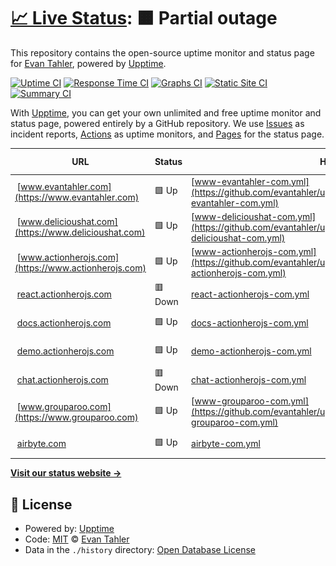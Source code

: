 # [📈 Live Status](https://status.evantahler.com): <!--live status--> **🟧 Partial outage**

This repository contains the open-source uptime monitor and status page for [Evan Tahler](www.evantahler.com), powered by [Upptime](https://github.com/upptime/upptime).

[![Uptime CI](https://github.com/koj-co/upptime/workflows/Uptime%20CI/badge.svg)](https://github.com/koj-co/upptime/actions?query=workflow%3A%22Uptime+CI%22)
[![Response Time CI](https://github.com/koj-co/upptime/workflows/Response%20Time%20CI/badge.svg)](https://github.com/koj-co/upptime/actions?query=workflow%3A%22Response+Time+CI%22)
[![Graphs CI](https://github.com/koj-co/upptime/workflows/Graphs%20CI/badge.svg)](https://github.com/koj-co/upptime/actions?query=workflow%3A%22Graphs+CI%22)
[![Static Site CI](https://github.com/koj-co/upptime/workflows/Static%20Site%20CI/badge.svg)](https://github.com/koj-co/upptime/actions?query=workflow%3A%22Static+Site+CI%22)
[![Summary CI](https://github.com/koj-co/upptime/workflows/Summary%20CI/badge.svg)](https://github.com/koj-co/upptime/actions?query=workflow%3A%22Summary+CI%22)

With [Upptime](https://upptime.js.org), you can get your own unlimited and free uptime monitor and status page, powered entirely by a GitHub repository. We use [Issues](https://github.com/evantahler/upptime/issues) as incident reports, [Actions](https://github.com/evantahler/upptime/actions) as uptime monitors, and [Pages](https://status.evantahler.com) for the status page.

<!--start: status pages-->
<!-- This summary is generated by Upptime (https://github.com/upptime/upptime) -->
<!-- Do not edit this manually, your changes will be overwritten -->
<!-- prettier-ignore -->
| URL | Status | History | Response Time | Uptime |
| --- | ------ | ------- | ------------- | ------ |
| <img alt="" src="https://www.evantahler.com/static/icons/android-icon-192x192.png" height="13"> [www.evantahler.com](https://www.evantahler.com) | 🟩 Up | [www-evantahler-com.yml](https://github.com/evantahler/upptime/commits/HEAD/history/www-evantahler-com.yml) | <details><summary><img alt="Response time graph" src="./graphs/www-evantahler-com/response-time-week.png" height="20"> 101ms</summary><br><a href="https://status.evantahler.com/history/www-evantahler-com"><img alt="Response time 172" src="https://img.shields.io/endpoint?url=https%3A%2F%2Fraw.githubusercontent.com%2Fevantahler%2Fupptime%2FHEAD%2Fapi%2Fwww-evantahler-com%2Fresponse-time.json"></a><br><a href="https://status.evantahler.com/history/www-evantahler-com"><img alt="24-hour response time 55" src="https://img.shields.io/endpoint?url=https%3A%2F%2Fraw.githubusercontent.com%2Fevantahler%2Fupptime%2FHEAD%2Fapi%2Fwww-evantahler-com%2Fresponse-time-day.json"></a><br><a href="https://status.evantahler.com/history/www-evantahler-com"><img alt="7-day response time 101" src="https://img.shields.io/endpoint?url=https%3A%2F%2Fraw.githubusercontent.com%2Fevantahler%2Fupptime%2FHEAD%2Fapi%2Fwww-evantahler-com%2Fresponse-time-week.json"></a><br><a href="https://status.evantahler.com/history/www-evantahler-com"><img alt="30-day response time 126" src="https://img.shields.io/endpoint?url=https%3A%2F%2Fraw.githubusercontent.com%2Fevantahler%2Fupptime%2FHEAD%2Fapi%2Fwww-evantahler-com%2Fresponse-time-month.json"></a><br><a href="https://status.evantahler.com/history/www-evantahler-com"><img alt="1-year response time 182" src="https://img.shields.io/endpoint?url=https%3A%2F%2Fraw.githubusercontent.com%2Fevantahler%2Fupptime%2FHEAD%2Fapi%2Fwww-evantahler-com%2Fresponse-time-year.json"></a></details> | <details><summary><a href="https://status.evantahler.com/history/www-evantahler-com">100.00%</a></summary><a href="https://status.evantahler.com/history/www-evantahler-com"><img alt="All-time uptime 100.00%" src="https://img.shields.io/endpoint?url=https%3A%2F%2Fraw.githubusercontent.com%2Fevantahler%2Fupptime%2FHEAD%2Fapi%2Fwww-evantahler-com%2Fuptime.json"></a><br><a href="https://status.evantahler.com/history/www-evantahler-com"><img alt="24-hour uptime 100.00%" src="https://img.shields.io/endpoint?url=https%3A%2F%2Fraw.githubusercontent.com%2Fevantahler%2Fupptime%2FHEAD%2Fapi%2Fwww-evantahler-com%2Fuptime-day.json"></a><br><a href="https://status.evantahler.com/history/www-evantahler-com"><img alt="7-day uptime 100.00%" src="https://img.shields.io/endpoint?url=https%3A%2F%2Fraw.githubusercontent.com%2Fevantahler%2Fupptime%2FHEAD%2Fapi%2Fwww-evantahler-com%2Fuptime-week.json"></a><br><a href="https://status.evantahler.com/history/www-evantahler-com"><img alt="30-day uptime 100.00%" src="https://img.shields.io/endpoint?url=https%3A%2F%2Fraw.githubusercontent.com%2Fevantahler%2Fupptime%2FHEAD%2Fapi%2Fwww-evantahler-com%2Fuptime-month.json"></a><br><a href="https://status.evantahler.com/history/www-evantahler-com"><img alt="1-year uptime 100.00%" src="https://img.shields.io/endpoint?url=https%3A%2F%2Fraw.githubusercontent.com%2Fevantahler%2Fupptime%2FHEAD%2Fapi%2Fwww-evantahler-com%2Fuptime-year.json"></a></details>
| <img alt="" src="https://www.delicioushat.com/static/images/icons/android-icon-192x192.png" height="13"> [www.delicioushat.com](https://www.delicioushat.com) | 🟩 Up | [www-delicioushat-com.yml](https://github.com/evantahler/upptime/commits/HEAD/history/www-delicioushat-com.yml) | <details><summary><img alt="Response time graph" src="./graphs/www-delicioushat-com/response-time-week.png" height="20"> 91ms</summary><br><a href="https://status.evantahler.com/history/www-delicioushat-com"><img alt="Response time 157" src="https://img.shields.io/endpoint?url=https%3A%2F%2Fraw.githubusercontent.com%2Fevantahler%2Fupptime%2FHEAD%2Fapi%2Fwww-delicioushat-com%2Fresponse-time.json"></a><br><a href="https://status.evantahler.com/history/www-delicioushat-com"><img alt="24-hour response time 60" src="https://img.shields.io/endpoint?url=https%3A%2F%2Fraw.githubusercontent.com%2Fevantahler%2Fupptime%2FHEAD%2Fapi%2Fwww-delicioushat-com%2Fresponse-time-day.json"></a><br><a href="https://status.evantahler.com/history/www-delicioushat-com"><img alt="7-day response time 91" src="https://img.shields.io/endpoint?url=https%3A%2F%2Fraw.githubusercontent.com%2Fevantahler%2Fupptime%2FHEAD%2Fapi%2Fwww-delicioushat-com%2Fresponse-time-week.json"></a><br><a href="https://status.evantahler.com/history/www-delicioushat-com"><img alt="30-day response time 118" src="https://img.shields.io/endpoint?url=https%3A%2F%2Fraw.githubusercontent.com%2Fevantahler%2Fupptime%2FHEAD%2Fapi%2Fwww-delicioushat-com%2Fresponse-time-month.json"></a><br><a href="https://status.evantahler.com/history/www-delicioushat-com"><img alt="1-year response time 164" src="https://img.shields.io/endpoint?url=https%3A%2F%2Fraw.githubusercontent.com%2Fevantahler%2Fupptime%2FHEAD%2Fapi%2Fwww-delicioushat-com%2Fresponse-time-year.json"></a></details> | <details><summary><a href="https://status.evantahler.com/history/www-delicioushat-com">100.00%</a></summary><a href="https://status.evantahler.com/history/www-delicioushat-com"><img alt="All-time uptime 99.99%" src="https://img.shields.io/endpoint?url=https%3A%2F%2Fraw.githubusercontent.com%2Fevantahler%2Fupptime%2FHEAD%2Fapi%2Fwww-delicioushat-com%2Fuptime.json"></a><br><a href="https://status.evantahler.com/history/www-delicioushat-com"><img alt="24-hour uptime 100.00%" src="https://img.shields.io/endpoint?url=https%3A%2F%2Fraw.githubusercontent.com%2Fevantahler%2Fupptime%2FHEAD%2Fapi%2Fwww-delicioushat-com%2Fuptime-day.json"></a><br><a href="https://status.evantahler.com/history/www-delicioushat-com"><img alt="7-day uptime 100.00%" src="https://img.shields.io/endpoint?url=https%3A%2F%2Fraw.githubusercontent.com%2Fevantahler%2Fupptime%2FHEAD%2Fapi%2Fwww-delicioushat-com%2Fuptime-week.json"></a><br><a href="https://status.evantahler.com/history/www-delicioushat-com"><img alt="30-day uptime 100.00%" src="https://img.shields.io/endpoint?url=https%3A%2F%2Fraw.githubusercontent.com%2Fevantahler%2Fupptime%2FHEAD%2Fapi%2Fwww-delicioushat-com%2Fuptime-month.json"></a><br><a href="https://status.evantahler.com/history/www-delicioushat-com"><img alt="1-year uptime 100.00%" src="https://img.shields.io/endpoint?url=https%3A%2F%2Fraw.githubusercontent.com%2Fevantahler%2Fupptime%2FHEAD%2Fapi%2Fwww-delicioushat-com%2Fuptime-year.json"></a></details>
| <img alt="" src="https://www.actionherojs.com/static/images/icons/android-icon-192x192.png" height="13"> [www.actionherojs.com](https://www.actionherojs.com) | 🟩 Up | [www-actionherojs-com.yml](https://github.com/evantahler/upptime/commits/HEAD/history/www-actionherojs-com.yml) | <details><summary><img alt="Response time graph" src="./graphs/www-actionherojs-com/response-time-week.png" height="20"> 110ms</summary><br><a href="https://status.evantahler.com/history/www-actionherojs-com"><img alt="Response time 175" src="https://img.shields.io/endpoint?url=https%3A%2F%2Fraw.githubusercontent.com%2Fevantahler%2Fupptime%2FHEAD%2Fapi%2Fwww-actionherojs-com%2Fresponse-time.json"></a><br><a href="https://status.evantahler.com/history/www-actionherojs-com"><img alt="24-hour response time 75" src="https://img.shields.io/endpoint?url=https%3A%2F%2Fraw.githubusercontent.com%2Fevantahler%2Fupptime%2FHEAD%2Fapi%2Fwww-actionherojs-com%2Fresponse-time-day.json"></a><br><a href="https://status.evantahler.com/history/www-actionherojs-com"><img alt="7-day response time 110" src="https://img.shields.io/endpoint?url=https%3A%2F%2Fraw.githubusercontent.com%2Fevantahler%2Fupptime%2FHEAD%2Fapi%2Fwww-actionherojs-com%2Fresponse-time-week.json"></a><br><a href="https://status.evantahler.com/history/www-actionherojs-com"><img alt="30-day response time 163" src="https://img.shields.io/endpoint?url=https%3A%2F%2Fraw.githubusercontent.com%2Fevantahler%2Fupptime%2FHEAD%2Fapi%2Fwww-actionherojs-com%2Fresponse-time-month.json"></a><br><a href="https://status.evantahler.com/history/www-actionherojs-com"><img alt="1-year response time 190" src="https://img.shields.io/endpoint?url=https%3A%2F%2Fraw.githubusercontent.com%2Fevantahler%2Fupptime%2FHEAD%2Fapi%2Fwww-actionherojs-com%2Fresponse-time-year.json"></a></details> | <details><summary><a href="https://status.evantahler.com/history/www-actionherojs-com">100.00%</a></summary><a href="https://status.evantahler.com/history/www-actionherojs-com"><img alt="All-time uptime 99.71%" src="https://img.shields.io/endpoint?url=https%3A%2F%2Fraw.githubusercontent.com%2Fevantahler%2Fupptime%2FHEAD%2Fapi%2Fwww-actionherojs-com%2Fuptime.json"></a><br><a href="https://status.evantahler.com/history/www-actionherojs-com"><img alt="24-hour uptime 100.00%" src="https://img.shields.io/endpoint?url=https%3A%2F%2Fraw.githubusercontent.com%2Fevantahler%2Fupptime%2FHEAD%2Fapi%2Fwww-actionherojs-com%2Fuptime-day.json"></a><br><a href="https://status.evantahler.com/history/www-actionherojs-com"><img alt="7-day uptime 100.00%" src="https://img.shields.io/endpoint?url=https%3A%2F%2Fraw.githubusercontent.com%2Fevantahler%2Fupptime%2FHEAD%2Fapi%2Fwww-actionherojs-com%2Fuptime-week.json"></a><br><a href="https://status.evantahler.com/history/www-actionherojs-com"><img alt="30-day uptime 100.00%" src="https://img.shields.io/endpoint?url=https%3A%2F%2Fraw.githubusercontent.com%2Fevantahler%2Fupptime%2FHEAD%2Fapi%2Fwww-actionherojs-com%2Fuptime-month.json"></a><br><a href="https://status.evantahler.com/history/www-actionherojs-com"><img alt="1-year uptime 100.00%" src="https://img.shields.io/endpoint?url=https%3A%2F%2Fraw.githubusercontent.com%2Fevantahler%2Fupptime%2FHEAD%2Fapi%2Fwww-actionherojs-com%2Fuptime-year.json"></a></details>
| <img alt="" src="https://www.actionherojs.com/static/images/icons/android-icon-192x192.png" height="13"> [react.actionherojs.com](https://react.actionherojs.com) | 🟥 Down | [react-actionherojs-com.yml](https://github.com/evantahler/upptime/commits/HEAD/history/react-actionherojs-com.yml) | <details><summary><img alt="Response time graph" src="./graphs/react-actionherojs-com/response-time-week.png" height="20"> 0ms</summary><br><a href="https://status.evantahler.com/history/react-actionherojs-com"><img alt="Response time 141" src="https://img.shields.io/endpoint?url=https%3A%2F%2Fraw.githubusercontent.com%2Fevantahler%2Fupptime%2FHEAD%2Fapi%2Freact-actionherojs-com%2Fresponse-time.json"></a><br><a href="https://status.evantahler.com/history/react-actionherojs-com"><img alt="24-hour response time 0" src="https://img.shields.io/endpoint?url=https%3A%2F%2Fraw.githubusercontent.com%2Fevantahler%2Fupptime%2FHEAD%2Fapi%2Freact-actionherojs-com%2Fresponse-time-day.json"></a><br><a href="https://status.evantahler.com/history/react-actionherojs-com"><img alt="7-day response time 0" src="https://img.shields.io/endpoint?url=https%3A%2F%2Fraw.githubusercontent.com%2Fevantahler%2Fupptime%2FHEAD%2Fapi%2Freact-actionherojs-com%2Fresponse-time-week.json"></a><br><a href="https://status.evantahler.com/history/react-actionherojs-com"><img alt="30-day response time 0" src="https://img.shields.io/endpoint?url=https%3A%2F%2Fraw.githubusercontent.com%2Fevantahler%2Fupptime%2FHEAD%2Fapi%2Freact-actionherojs-com%2Fresponse-time-month.json"></a><br><a href="https://status.evantahler.com/history/react-actionherojs-com"><img alt="1-year response time 149" src="https://img.shields.io/endpoint?url=https%3A%2F%2Fraw.githubusercontent.com%2Fevantahler%2Fupptime%2FHEAD%2Fapi%2Freact-actionherojs-com%2Fresponse-time-year.json"></a></details> | <details><summary><a href="https://status.evantahler.com/history/react-actionherojs-com">0.00%</a></summary><a href="https://status.evantahler.com/history/react-actionherojs-com"><img alt="All-time uptime 75.07%" src="https://img.shields.io/endpoint?url=https%3A%2F%2Fraw.githubusercontent.com%2Fevantahler%2Fupptime%2FHEAD%2Fapi%2Freact-actionherojs-com%2Fuptime.json"></a><br><a href="https://status.evantahler.com/history/react-actionherojs-com"><img alt="24-hour uptime 0.00%" src="https://img.shields.io/endpoint?url=https%3A%2F%2Fraw.githubusercontent.com%2Fevantahler%2Fupptime%2FHEAD%2Fapi%2Freact-actionherojs-com%2Fuptime-day.json"></a><br><a href="https://status.evantahler.com/history/react-actionherojs-com"><img alt="7-day uptime 0.00%" src="https://img.shields.io/endpoint?url=https%3A%2F%2Fraw.githubusercontent.com%2Fevantahler%2Fupptime%2FHEAD%2Fapi%2Freact-actionherojs-com%2Fuptime-week.json"></a><br><a href="https://status.evantahler.com/history/react-actionherojs-com"><img alt="30-day uptime 1.38%" src="https://img.shields.io/endpoint?url=https%3A%2F%2Fraw.githubusercontent.com%2Fevantahler%2Fupptime%2FHEAD%2Fapi%2Freact-actionherojs-com%2Fuptime-month.json"></a><br><a href="https://status.evantahler.com/history/react-actionherojs-com"><img alt="1-year uptime 36.09%" src="https://img.shields.io/endpoint?url=https%3A%2F%2Fraw.githubusercontent.com%2Fevantahler%2Fupptime%2FHEAD%2Fapi%2Freact-actionherojs-com%2Fuptime-year.json"></a></details>
| <img alt="" src="https://www.actionherojs.com/static/images/icons/android-icon-192x192.png" height="13"> [docs.actionherojs.com](https://docs.actionherojs.com) | 🟩 Up | [docs-actionherojs-com.yml](https://github.com/evantahler/upptime/commits/HEAD/history/docs-actionherojs-com.yml) | <details><summary><img alt="Response time graph" src="./graphs/docs-actionherojs-com/response-time-week.png" height="20"> 108ms</summary><br><a href="https://status.evantahler.com/history/docs-actionherojs-com"><img alt="Response time 260" src="https://img.shields.io/endpoint?url=https%3A%2F%2Fraw.githubusercontent.com%2Fevantahler%2Fupptime%2FHEAD%2Fapi%2Fdocs-actionherojs-com%2Fresponse-time.json"></a><br><a href="https://status.evantahler.com/history/docs-actionherojs-com"><img alt="24-hour response time 86" src="https://img.shields.io/endpoint?url=https%3A%2F%2Fraw.githubusercontent.com%2Fevantahler%2Fupptime%2FHEAD%2Fapi%2Fdocs-actionherojs-com%2Fresponse-time-day.json"></a><br><a href="https://status.evantahler.com/history/docs-actionherojs-com"><img alt="7-day response time 108" src="https://img.shields.io/endpoint?url=https%3A%2F%2Fraw.githubusercontent.com%2Fevantahler%2Fupptime%2FHEAD%2Fapi%2Fdocs-actionherojs-com%2Fresponse-time-week.json"></a><br><a href="https://status.evantahler.com/history/docs-actionherojs-com"><img alt="30-day response time 124" src="https://img.shields.io/endpoint?url=https%3A%2F%2Fraw.githubusercontent.com%2Fevantahler%2Fupptime%2FHEAD%2Fapi%2Fdocs-actionherojs-com%2Fresponse-time-month.json"></a><br><a href="https://status.evantahler.com/history/docs-actionherojs-com"><img alt="1-year response time 248" src="https://img.shields.io/endpoint?url=https%3A%2F%2Fraw.githubusercontent.com%2Fevantahler%2Fupptime%2FHEAD%2Fapi%2Fdocs-actionherojs-com%2Fresponse-time-year.json"></a></details> | <details><summary><a href="https://status.evantahler.com/history/docs-actionherojs-com">100.00%</a></summary><a href="https://status.evantahler.com/history/docs-actionherojs-com"><img alt="All-time uptime 99.98%" src="https://img.shields.io/endpoint?url=https%3A%2F%2Fraw.githubusercontent.com%2Fevantahler%2Fupptime%2FHEAD%2Fapi%2Fdocs-actionherojs-com%2Fuptime.json"></a><br><a href="https://status.evantahler.com/history/docs-actionherojs-com"><img alt="24-hour uptime 100.00%" src="https://img.shields.io/endpoint?url=https%3A%2F%2Fraw.githubusercontent.com%2Fevantahler%2Fupptime%2FHEAD%2Fapi%2Fdocs-actionherojs-com%2Fuptime-day.json"></a><br><a href="https://status.evantahler.com/history/docs-actionherojs-com"><img alt="7-day uptime 100.00%" src="https://img.shields.io/endpoint?url=https%3A%2F%2Fraw.githubusercontent.com%2Fevantahler%2Fupptime%2FHEAD%2Fapi%2Fdocs-actionherojs-com%2Fuptime-week.json"></a><br><a href="https://status.evantahler.com/history/docs-actionherojs-com"><img alt="30-day uptime 100.00%" src="https://img.shields.io/endpoint?url=https%3A%2F%2Fraw.githubusercontent.com%2Fevantahler%2Fupptime%2FHEAD%2Fapi%2Fdocs-actionherojs-com%2Fuptime-month.json"></a><br><a href="https://status.evantahler.com/history/docs-actionherojs-com"><img alt="1-year uptime 99.99%" src="https://img.shields.io/endpoint?url=https%3A%2F%2Fraw.githubusercontent.com%2Fevantahler%2Fupptime%2FHEAD%2Fapi%2Fdocs-actionherojs-com%2Fuptime-year.json"></a></details>
| <img alt="" src="https://www.actionherojs.com/static/images/icons/android-icon-192x192.png" height="13"> [demo.actionherojs.com](https://demo.actionherojs.com/api/status) | 🟩 Up | [demo-actionherojs-com.yml](https://github.com/evantahler/upptime/commits/HEAD/history/demo-actionherojs-com.yml) | <details><summary><img alt="Response time graph" src="./graphs/demo-actionherojs-com/response-time-week.png" height="20"> 5055ms</summary><br><a href="https://status.evantahler.com/history/demo-actionherojs-com"><img alt="Response time 5828" src="https://img.shields.io/endpoint?url=https%3A%2F%2Fraw.githubusercontent.com%2Fevantahler%2Fupptime%2FHEAD%2Fapi%2Fdemo-actionherojs-com%2Fresponse-time.json"></a><br><a href="https://status.evantahler.com/history/demo-actionherojs-com"><img alt="24-hour response time 10877" src="https://img.shields.io/endpoint?url=https%3A%2F%2Fraw.githubusercontent.com%2Fevantahler%2Fupptime%2FHEAD%2Fapi%2Fdemo-actionherojs-com%2Fresponse-time-day.json"></a><br><a href="https://status.evantahler.com/history/demo-actionherojs-com"><img alt="7-day response time 5055" src="https://img.shields.io/endpoint?url=https%3A%2F%2Fraw.githubusercontent.com%2Fevantahler%2Fupptime%2FHEAD%2Fapi%2Fdemo-actionherojs-com%2Fresponse-time-week.json"></a><br><a href="https://status.evantahler.com/history/demo-actionherojs-com"><img alt="30-day response time 5142" src="https://img.shields.io/endpoint?url=https%3A%2F%2Fraw.githubusercontent.com%2Fevantahler%2Fupptime%2FHEAD%2Fapi%2Fdemo-actionherojs-com%2Fresponse-time-month.json"></a><br><a href="https://status.evantahler.com/history/demo-actionherojs-com"><img alt="1-year response time 6495" src="https://img.shields.io/endpoint?url=https%3A%2F%2Fraw.githubusercontent.com%2Fevantahler%2Fupptime%2FHEAD%2Fapi%2Fdemo-actionherojs-com%2Fresponse-time-year.json"></a></details> | <details><summary><a href="https://status.evantahler.com/history/demo-actionherojs-com">87.12%</a></summary><a href="https://status.evantahler.com/history/demo-actionherojs-com"><img alt="All-time uptime 99.42%" src="https://img.shields.io/endpoint?url=https%3A%2F%2Fraw.githubusercontent.com%2Fevantahler%2Fupptime%2FHEAD%2Fapi%2Fdemo-actionherojs-com%2Fuptime.json"></a><br><a href="https://status.evantahler.com/history/demo-actionherojs-com"><img alt="24-hour uptime 86.04%" src="https://img.shields.io/endpoint?url=https%3A%2F%2Fraw.githubusercontent.com%2Fevantahler%2Fupptime%2FHEAD%2Fapi%2Fdemo-actionherojs-com%2Fuptime-day.json"></a><br><a href="https://status.evantahler.com/history/demo-actionherojs-com"><img alt="7-day uptime 87.12%" src="https://img.shields.io/endpoint?url=https%3A%2F%2Fraw.githubusercontent.com%2Fevantahler%2Fupptime%2FHEAD%2Fapi%2Fdemo-actionherojs-com%2Fuptime-week.json"></a><br><a href="https://status.evantahler.com/history/demo-actionherojs-com"><img alt="30-day uptime 83.72%" src="https://img.shields.io/endpoint?url=https%3A%2F%2Fraw.githubusercontent.com%2Fevantahler%2Fupptime%2FHEAD%2Fapi%2Fdemo-actionherojs-com%2Fuptime-month.json"></a><br><a href="https://status.evantahler.com/history/demo-actionherojs-com"><img alt="1-year uptime 98.51%" src="https://img.shields.io/endpoint?url=https%3A%2F%2Fraw.githubusercontent.com%2Fevantahler%2Fupptime%2FHEAD%2Fapi%2Fdemo-actionherojs-com%2Fuptime-year.json"></a></details>
| <img alt="" src="https://www.actionherojs.com/static/images/icons/android-icon-192x192.png" height="13"> [chat.actionherojs.com](https://chat.actionherojs.com/api/1/status) | 🟥 Down | [chat-actionherojs-com.yml](https://github.com/evantahler/upptime/commits/HEAD/history/chat-actionherojs-com.yml) | <details><summary><img alt="Response time graph" src="./graphs/chat-actionherojs-com/response-time-week.png" height="20"> 155ms</summary><br><a href="https://status.evantahler.com/history/chat-actionherojs-com"><img alt="Response time 1395" src="https://img.shields.io/endpoint?url=https%3A%2F%2Fraw.githubusercontent.com%2Fevantahler%2Fupptime%2FHEAD%2Fapi%2Fchat-actionherojs-com%2Fresponse-time.json"></a><br><a href="https://status.evantahler.com/history/chat-actionherojs-com"><img alt="24-hour response time 403" src="https://img.shields.io/endpoint?url=https%3A%2F%2Fraw.githubusercontent.com%2Fevantahler%2Fupptime%2FHEAD%2Fapi%2Fchat-actionherojs-com%2Fresponse-time-day.json"></a><br><a href="https://status.evantahler.com/history/chat-actionherojs-com"><img alt="7-day response time 155" src="https://img.shields.io/endpoint?url=https%3A%2F%2Fraw.githubusercontent.com%2Fevantahler%2Fupptime%2FHEAD%2Fapi%2Fchat-actionherojs-com%2Fresponse-time-week.json"></a><br><a href="https://status.evantahler.com/history/chat-actionherojs-com"><img alt="30-day response time 318" src="https://img.shields.io/endpoint?url=https%3A%2F%2Fraw.githubusercontent.com%2Fevantahler%2Fupptime%2FHEAD%2Fapi%2Fchat-actionherojs-com%2Fresponse-time-month.json"></a><br><a href="https://status.evantahler.com/history/chat-actionherojs-com"><img alt="1-year response time 1832" src="https://img.shields.io/endpoint?url=https%3A%2F%2Fraw.githubusercontent.com%2Fevantahler%2Fupptime%2FHEAD%2Fapi%2Fchat-actionherojs-com%2Fresponse-time-year.json"></a></details> | <details><summary><a href="https://status.evantahler.com/history/chat-actionherojs-com">0.00%</a></summary><a href="https://status.evantahler.com/history/chat-actionherojs-com"><img alt="All-time uptime 58.18%" src="https://img.shields.io/endpoint?url=https%3A%2F%2Fraw.githubusercontent.com%2Fevantahler%2Fupptime%2FHEAD%2Fapi%2Fchat-actionherojs-com%2Fuptime.json"></a><br><a href="https://status.evantahler.com/history/chat-actionherojs-com"><img alt="24-hour uptime 0.00%" src="https://img.shields.io/endpoint?url=https%3A%2F%2Fraw.githubusercontent.com%2Fevantahler%2Fupptime%2FHEAD%2Fapi%2Fchat-actionherojs-com%2Fuptime-day.json"></a><br><a href="https://status.evantahler.com/history/chat-actionherojs-com"><img alt="7-day uptime 0.00%" src="https://img.shields.io/endpoint?url=https%3A%2F%2Fraw.githubusercontent.com%2Fevantahler%2Fupptime%2FHEAD%2Fapi%2Fchat-actionherojs-com%2Fuptime-week.json"></a><br><a href="https://status.evantahler.com/history/chat-actionherojs-com"><img alt="30-day uptime 1.38%" src="https://img.shields.io/endpoint?url=https%3A%2F%2Fraw.githubusercontent.com%2Fevantahler%2Fupptime%2FHEAD%2Fapi%2Fchat-actionherojs-com%2Fuptime-month.json"></a><br><a href="https://status.evantahler.com/history/chat-actionherojs-com"><img alt="1-year uptime 36.05%" src="https://img.shields.io/endpoint?url=https%3A%2F%2Fraw.githubusercontent.com%2Fevantahler%2Fupptime%2FHEAD%2Fapi%2Fchat-actionherojs-com%2Fuptime-year.json"></a></details>
| <img alt="" src="https://www.grouparoo.com/_next/image?url=%2Fimages%2Flogo.png&w=128&q=75" height="13"> [www.grouparoo.com](https://www.grouparoo.com) | 🟩 Up | [www-grouparoo-com.yml](https://github.com/evantahler/upptime/commits/HEAD/history/www-grouparoo-com.yml) | <details><summary><img alt="Response time graph" src="./graphs/www-grouparoo-com/response-time-week.png" height="20"> 1002ms</summary><br><a href="https://status.evantahler.com/history/www-grouparoo-com"><img alt="Response time 1153" src="https://img.shields.io/endpoint?url=https%3A%2F%2Fraw.githubusercontent.com%2Fevantahler%2Fupptime%2FHEAD%2Fapi%2Fwww-grouparoo-com%2Fresponse-time.json"></a><br><a href="https://status.evantahler.com/history/www-grouparoo-com"><img alt="24-hour response time 1475" src="https://img.shields.io/endpoint?url=https%3A%2F%2Fraw.githubusercontent.com%2Fevantahler%2Fupptime%2FHEAD%2Fapi%2Fwww-grouparoo-com%2Fresponse-time-day.json"></a><br><a href="https://status.evantahler.com/history/www-grouparoo-com"><img alt="7-day response time 1002" src="https://img.shields.io/endpoint?url=https%3A%2F%2Fraw.githubusercontent.com%2Fevantahler%2Fupptime%2FHEAD%2Fapi%2Fwww-grouparoo-com%2Fresponse-time-week.json"></a><br><a href="https://status.evantahler.com/history/www-grouparoo-com"><img alt="30-day response time 1054" src="https://img.shields.io/endpoint?url=https%3A%2F%2Fraw.githubusercontent.com%2Fevantahler%2Fupptime%2FHEAD%2Fapi%2Fwww-grouparoo-com%2Fresponse-time-month.json"></a><br><a href="https://status.evantahler.com/history/www-grouparoo-com"><img alt="1-year response time 1260" src="https://img.shields.io/endpoint?url=https%3A%2F%2Fraw.githubusercontent.com%2Fevantahler%2Fupptime%2FHEAD%2Fapi%2Fwww-grouparoo-com%2Fresponse-time-year.json"></a></details> | <details><summary><a href="https://status.evantahler.com/history/www-grouparoo-com">100.00%</a></summary><a href="https://status.evantahler.com/history/www-grouparoo-com"><img alt="All-time uptime 100.00%" src="https://img.shields.io/endpoint?url=https%3A%2F%2Fraw.githubusercontent.com%2Fevantahler%2Fupptime%2FHEAD%2Fapi%2Fwww-grouparoo-com%2Fuptime.json"></a><br><a href="https://status.evantahler.com/history/www-grouparoo-com"><img alt="24-hour uptime 100.00%" src="https://img.shields.io/endpoint?url=https%3A%2F%2Fraw.githubusercontent.com%2Fevantahler%2Fupptime%2FHEAD%2Fapi%2Fwww-grouparoo-com%2Fuptime-day.json"></a><br><a href="https://status.evantahler.com/history/www-grouparoo-com"><img alt="7-day uptime 100.00%" src="https://img.shields.io/endpoint?url=https%3A%2F%2Fraw.githubusercontent.com%2Fevantahler%2Fupptime%2FHEAD%2Fapi%2Fwww-grouparoo-com%2Fuptime-week.json"></a><br><a href="https://status.evantahler.com/history/www-grouparoo-com"><img alt="30-day uptime 100.00%" src="https://img.shields.io/endpoint?url=https%3A%2F%2Fraw.githubusercontent.com%2Fevantahler%2Fupptime%2FHEAD%2Fapi%2Fwww-grouparoo-com%2Fuptime-month.json"></a><br><a href="https://status.evantahler.com/history/www-grouparoo-com"><img alt="1-year uptime 100.00%" src="https://img.shields.io/endpoint?url=https%3A%2F%2Fraw.githubusercontent.com%2Fevantahler%2Fupptime%2FHEAD%2Fapi%2Fwww-grouparoo-com%2Fuptime-year.json"></a></details>
| <img alt="" src="https://icons.duckduckgo.com/ip3/airbyte.com.ico" height="13"> [airbyte.com](https://airbyte.com) | 🟩 Up | [airbyte-com.yml](https://github.com/evantahler/upptime/commits/HEAD/history/airbyte-com.yml) | <details><summary><img alt="Response time graph" src="./graphs/airbyte-com/response-time-week.png" height="20"> 130ms</summary><br><a href="https://status.evantahler.com/history/airbyte-com"><img alt="Response time 213" src="https://img.shields.io/endpoint?url=https%3A%2F%2Fraw.githubusercontent.com%2Fevantahler%2Fupptime%2FHEAD%2Fapi%2Fairbyte-com%2Fresponse-time.json"></a><br><a href="https://status.evantahler.com/history/airbyte-com"><img alt="24-hour response time 90" src="https://img.shields.io/endpoint?url=https%3A%2F%2Fraw.githubusercontent.com%2Fevantahler%2Fupptime%2FHEAD%2Fapi%2Fairbyte-com%2Fresponse-time-day.json"></a><br><a href="https://status.evantahler.com/history/airbyte-com"><img alt="7-day response time 130" src="https://img.shields.io/endpoint?url=https%3A%2F%2Fraw.githubusercontent.com%2Fevantahler%2Fupptime%2FHEAD%2Fapi%2Fairbyte-com%2Fresponse-time-week.json"></a><br><a href="https://status.evantahler.com/history/airbyte-com"><img alt="30-day response time 199" src="https://img.shields.io/endpoint?url=https%3A%2F%2Fraw.githubusercontent.com%2Fevantahler%2Fupptime%2FHEAD%2Fapi%2Fairbyte-com%2Fresponse-time-month.json"></a><br><a href="https://status.evantahler.com/history/airbyte-com"><img alt="1-year response time 213" src="https://img.shields.io/endpoint?url=https%3A%2F%2Fraw.githubusercontent.com%2Fevantahler%2Fupptime%2FHEAD%2Fapi%2Fairbyte-com%2Fresponse-time-year.json"></a></details> | <details><summary><a href="https://status.evantahler.com/history/airbyte-com">100.00%</a></summary><a href="https://status.evantahler.com/history/airbyte-com"><img alt="All-time uptime 99.95%" src="https://img.shields.io/endpoint?url=https%3A%2F%2Fraw.githubusercontent.com%2Fevantahler%2Fupptime%2FHEAD%2Fapi%2Fairbyte-com%2Fuptime.json"></a><br><a href="https://status.evantahler.com/history/airbyte-com"><img alt="24-hour uptime 100.00%" src="https://img.shields.io/endpoint?url=https%3A%2F%2Fraw.githubusercontent.com%2Fevantahler%2Fupptime%2FHEAD%2Fapi%2Fairbyte-com%2Fuptime-day.json"></a><br><a href="https://status.evantahler.com/history/airbyte-com"><img alt="7-day uptime 100.00%" src="https://img.shields.io/endpoint?url=https%3A%2F%2Fraw.githubusercontent.com%2Fevantahler%2Fupptime%2FHEAD%2Fapi%2Fairbyte-com%2Fuptime-week.json"></a><br><a href="https://status.evantahler.com/history/airbyte-com"><img alt="30-day uptime 100.00%" src="https://img.shields.io/endpoint?url=https%3A%2F%2Fraw.githubusercontent.com%2Fevantahler%2Fupptime%2FHEAD%2Fapi%2Fairbyte-com%2Fuptime-month.json"></a><br><a href="https://status.evantahler.com/history/airbyte-com"><img alt="1-year uptime 99.95%" src="https://img.shields.io/endpoint?url=https%3A%2F%2Fraw.githubusercontent.com%2Fevantahler%2Fupptime%2FHEAD%2Fapi%2Fairbyte-com%2Fuptime-year.json"></a></details>

<!--end: status pages-->

[**Visit our status website →**](https://status.evantahler.com)

## 📄 License

- Powered by: [Upptime](https://github.com/upptime/upptime)
- Code: [MIT](./LICENSE) © [Evan Tahler](www.evantahler.com)
- Data in the `./history` directory: [Open Database License](https://opendatacommons.org/licenses/odbl/1-0/)
